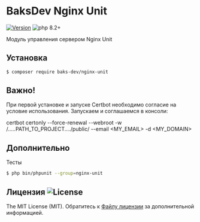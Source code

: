 # BaksDev Nginx Unit

[![Version](https://img.shields.io/badge/version-7.0.22-blue)](https://github.com/baks-dev/nginx-unit/releases)
![php 8.2+](https://img.shields.io/badge/php-min%208.1-red.svg)

Модуль управления сервером Nginx Unit

## Установка

``` bash
$ composer require baks-dev/nginx-unit
```

## Важно!

При первой установке и запуске Certbot необходимо согласие на условие использования. Запускаем и соглашаемся в консоли:

certbot certonly --force-renewal --webroot -w /.....PATH_TO_PROJECT..../public/ --email <MY_EMAIL> -d <MY_DOMAIN>

## Дополнительно

Тесты

``` bash
$ php bin/phpunit --group=nginx-unit
```

## Лицензия ![License](https://img.shields.io/badge/MIT-green)

The MIT License (MIT). Обратитесь к [Файлу лицензии](LICENSE.md) за дополнительной информацией.

